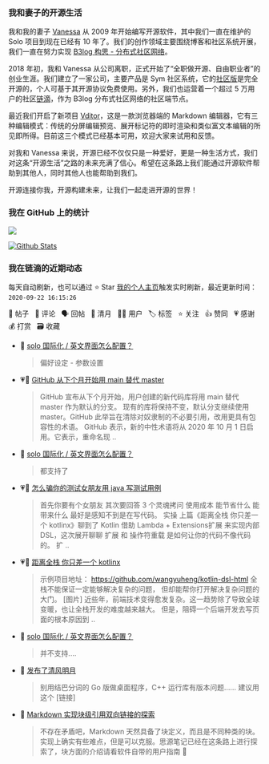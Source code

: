### 我和妻子的开源生活

我和我的妻子 [Vanessa](https://github.com/Vanessa219) 从 2009 年开始编写开源软件，其中我们一直在维护的 Solo 项目到现在已经有 10 年了。我们的创作领域主要围绕博客和社区系统开展，我们一直在努力实现 [B3log 构思 - 分布式社区网络](https://hacpai.com/article/1546941897596)。

2018 年初，我和 Vanessa 从公司离职，正式开始了“全职做开源、自由职业者”的创业生涯。我们建立了一家公司，主要产品是 Sym 社区系统，它的[社区版](https://github.com/88250/symphony)是完全开源的，个人可基于其开源协议免费使用。另外，我们也运营着一个超过 5 万用户的社区[链滴](https://hacpai.com)，作为 B3log 分布式社区网络的社区端节点。

最近我们开启了新项目 [Vditor](https://github.com/Vanessa219/vditor)，这是一款浏览器端的 Markdown 编辑器，它有三种编辑模式：传统的分屏编辑预览、展开标记符的即时渲染和类似富文本编辑的所见即所得。目前这三个模式已经基本可用，欢迎大家来试用和反馈。

对我和 Vanessa 来说，开源已经不仅仅只是一种爱好，更是一种生活方式，我们对这条“开源生活”之路的未来充满了信心。希望在这条路上我们能通过开源软件帮助到其他人，同时其他人也能帮助到我们。

开源连接你我，开源构建未来，让我们一起走进开源的世界！

### 我在 GitHub 上的统计

<a title="Hits" target="_blank" href="https://github.com/88250/88250"><img src="https://hits.b3log.org/88250/88250.svg"></a>

[![Github Stats](https://github-readme-stats.vercel.app/api?username=88250&show_icons=true)](https://github.com/88250)

<!--events start -->

### 我在链滴的近期动态

每天自动刷新，也可以通过 ⭐️ Star [我的个人主页](https://github.com/88250/88250)触发实时刷新，最近更新时间：`2020-09-22 16:15:26`

📝 帖子 &nbsp; 💬 评论 &nbsp; 🗣 回帖 &nbsp; 🌙 清月 &nbsp; 👨‍💻 用户 &nbsp; 🏷️ 标签 &nbsp; ⭐️ 关注 &nbsp; 👍 赞同 &nbsp; 💗 感谢 &nbsp; 💰 打赏 &nbsp; 🗃 收藏

* 💬 [solo 国际化 / 英文界面怎么配置？](https://ld246.com/article/1600610529172/comment/1600695007950#comments)

  > 偏好设定 - 参数设置
* 💗📝 [GitHub 从下个月开始用 main 替代 master](https://ld246.com/article/1600653686820)

  > GitHub 宣布从下个月开始，用户创建的新代码库将用 main 替代 master 作为默认的分支。 现有的库将保持不变，默认分支继续使用 master。GitHub 此举旨在清除对奴隶制的不必要引用，改用更具有包容性的术语。 GitHub 表示，新的中性术语将从 2020 年 10 月 1 日启用。它表示，重命名现 ..
* 💬 [solo 国际化 / 英文界面怎么配置？](https://ld246.com/article/1600610529172/comment/1600655175819#comments)

  > 都支持了
* 💗📝 [怎么骗你的测试女朋友用 java 写测试用例](https://ld246.com/article/1600503758989)

  > 首先你要有个女朋友 其次要回答 3 个灵魂拷问 使用成本 能节省什么 能带来什么 最好是感知不到是在写代码。 实操 上篇《距离全栈 你只差一个 kotlinx》聊到了 Kotlin 借助 Lambda + Extensions扩展 来实现内部 DSL，这次展开聊聊 扩展 和 操作符重载 是如何让你的代码不像代码的。 扩 ..
* 💗📝 [距离全栈 你只差一个 kotlinx](https://ld246.com/article/1600502495289)

  > 示例项目地址： https://github.com/wangyuheng/kotlin-dsl-html 全栈不能保证一定能够解决复杂的问题， 但却能帮你打开解决复杂问题的大门。 [图片] 近些年，前端技术变得愈发复杂。这一趋势除了导致全球变暖，也让全栈开发的难度越来越大。 但是，阻碍一个后端开发去写页面的根本原因到 ..
* 💬 [solo 国际化 / 英文界面怎么配置？](https://ld246.com/article/1600610529172/comment/1600618863089#comments)

  > 并不支持....
* 🌙 [发布了清风明月](https://ld246.com/member/88250/breezemoons/1600524659151)

  > 别用结巴分词的 Go 版做桌面程序，C++ 运行库有版本问题…… 建议用这个 [链接]
* 💬 [Markdown 实现块级引用双向链接的探索](https://ld246.com/article/1597226949061/comment/1600443373730#comments)

  > 不存在矛盾吧，Markdown 天然具备了块定义，而且是不同种类的块。实现上确实有些难点，但是可以克服。思源笔记已经在这条路上进行探索了，块方面的介绍请看软件自带的用户指南 🙏


<!--events end -->
